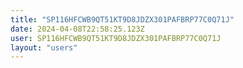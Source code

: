 ```yaml
---
title: "SP116HFCWB9QT51KT9D8JDZX301PAFBRP77C0Q71J"
date: 2024-04-08T22:58:25.123Z
user: SP116HFCWB9QT51KT9D8JDZX301PAFBRP77C0Q71J
layout: "users"
---
```

    